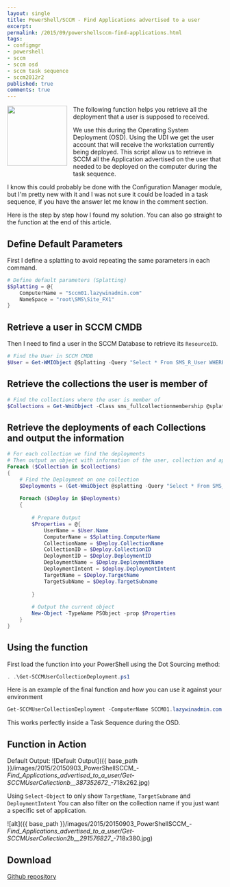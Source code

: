 ```yaml
---
layout: single
title: PowerShell/SCCM - Find Applications advertised to a user
excerpt: 
permalink: /2015/09/powershellsccm-find-applications.html
tags: 
- configmgr
- powershell
- sccm
- sccm osd
- sccm task sequence
- sccm2012r2
published: true
comments: true
---
```


 
<a href="{{ base_path }}/images/2015/20150903_PowerShellSCCM_-_Find_Applications_advertised_to_a_user/SCCM2012R2_big__1580057027__-256x256.png" imageanchor="1" style="clear: left; float: left; margin-bottom: 1em; margin-right: 1em;"><img border="0" height="140" src="{{ base_path }}/images/2015/20150903_PowerShellSCCM_-_Find_Applications_advertised_to_a_user/SCCM2012R2_big__1977075591__-200x200.png" width="140" /></a>The following function helps you retrieve all the deployment that a user is supposed to received.

We use this during the Operating System Deployment (OSD). Using the UDI we get the user account that will receive the workstation currently being deployed. This script allow us to retrieve in SCCM all the Application advertised on the user that needed to be deployed on the computer during the task sequence.

I know this could probably be done with the Configuration Manager module, but I'm pretty new with it and I was not sure it could be loaded in a task sequence, if you have the answer let me know in the comment section.

Here is the step by step how I found my solution. You can also go straight to the function at the end of this article.


## Define Default Parameters

First I define a splatting to avoid repeating the same parameters in each command.

```powershell
# Define default parameters (Splatting)
$Splatting = @{
    ComputerName = "Sccm01.lazywinadmin.com"
    NameSpace = "root\SMS\Site_FX1"
}
```

## Retrieve a user in SCCM CMDB

Then I need to find a user in the SCCM Database to retrieve its `ResourceID`.

```powershell
# Find the User in SCCM CMDB
$User = Get-WMIObject @Splatting -Query "Select * From SMS_R_User WHERE UserName='FxTest'"
```

## Retrieve the collections the user is member of

```powershell
# Find the collections where the user is member of
$Collections = Get-WmiObject -Class sms_fullcollectionmembership @splatting -Filter "ResourceID = '$($user.resourceid)'"
```

## Retrieve the deployments of each Collections and output the information

```powershell
# For each collection we find the deployments
# Then output an object with information of the user, collection and application advertised
Foreach ($Collection in $collections)
{
    # Find the Deployment on one collection                    
    $Deployments = (Get-WmiObject @splatting -Query "Select * From SMS_DeploymentInfo WHERE CollectionID='$($Collection.CollectionID)'")
    
    Foreach ($Deploy in $Deployments)
    {
        
        # Prepare Output
        $Properties = @{
            UserName = $User.Name
            ComputerName = $Splatting.ComputerName
            CollectionName = $Deploy.CollectionName
            CollectionID = $Deploy.CollectionID
            DeploymentID = $Deploy.DeploymentID
            DeploymentName = $Deploy.DeploymentName
            DeploymentIntent = $deploy.DeploymentIntent
            TargetName = $Deploy.TargetName
            TargetSubName = $Deploy.TargetSubname
            
        }
        
        # Output the current object
        New-Object -TypeName PSObject -prop $Properties
    }
}
```


## Using the function

First load the function into your PowerShell using the Dot Sourcing method:

```powershell
. .\Get-SCCMUserCollectionDeployment.ps1
```

Here is an example of the final function and how you can use it against your environment

```powershell
Get-SCCMUserCollectionDeployment -ComputerName SCCM01.lazywinadmin.com -SiteCode FX1 -Credential (Get-Credential) -UserName 'FXtest'
```

This works perfectly inside a Task Sequence during the OSD.


## Function in Action

Default Output:
![Default Output]({{ base_path }}/images/2015/20150903_PowerShellSCCM_-_Find_Applications_advertised_to_a_user/Get-SCCMUserCollectionb__387352672__-718x262.jpg)


Using `Select-Object` to only show `TargetName`, `TargetSubname` and `DeploymentIntent`
You can also filter on the collection name if you just want a specific set of application.

![alt]({{ base_path }}/images/2015/20150903_PowerShellSCCM_-_Find_Applications_advertised_to_a_user/Get-SCCMUserCollection2b__291576827__-718x380.jpg)


## Download

[Github repository](https://github.com/lazywinadmin/PowerShell/blob/master/SCCM-Get-SCCMUserCollectionDeployment/Get-SCCMUserCollectionDeployment.ps1)



